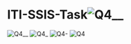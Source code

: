 # ITI-SSIS-Task![Q4__](https://github.com/karimsheriff/ITI-SSIS-Task/assets/117602315/45912635-5d2b-4e1f-a77b-509c8c57effb)
![Q4__](https://github.com/karimsheriff/ITI-SSIS-Task/assets/117602315/1411d956-e0b7-4324-8f00-96c77ebd3cd8)
![Q4_](https://github.com/karimsheriff/ITI-SSIS-Task/assets/117602315/12b76025-af20-4473-b6e4-52ca4059c2da)
![Q4-](https://github.com/karimsheriff/ITI-SSIS-Task/assets/117602315/3762e7ce-91bc-4d62-8fec-240ddae50b5d)
![Q4](https://github.com/karimsheriff/ITI-SSIS-Task/assets/117602315/1b04a198-0dbb-4bd5-b439-fe0792913d51)
